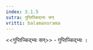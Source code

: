 ```yaml
---
index: 3.1.5
sutra: गुप्तिज्किद्भ्यः सन्
vritti: balamanorama
---
```


<<गुप्तिज्किद्भ्यः सन्>> - गुप्तिज्किद्भ्यः । 